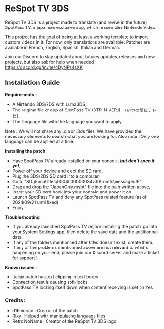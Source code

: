 # ReSpot TV 3DS
ReSpot TV 3DS is a project made to translate (and revive in the future) SpotPass TV, a japanese exclusive app, which ressembles Nintendo Video.

This project has the goal of being at least a working template to import custom videos in it. For now, only translations are available.
Patches are available in French, English, Spanish, Italian and German.

Join our Discord to stay updated about futures updates, releases and new projects, but also ask for help when needed!
https://discord.gg/invite/4DyNPa4sXK

## Installation Guide

**Requirements :**

- A Nintendo 3DS/2DS with Luma3DS,
- The original file or app of SpotPass TV (CTR-N-JERJ) - (いつの間にテレビ),
- The language file with the language you want to apply.

Note : We will not share any .cia or .3ds files. We have provided the necessary elements to search what you are looking for.
Also note : Only one language can be applied at a time.



**Installing the patch :**

- Have SpotPass TV already installed on your console, ***but don't open it yet***,
- Power off your device and eject the SD card,
- Plug the 3DS/2DS SD card into a computer,
- Go to "SD:\luma\titles\0004000000034700\romfs\message\JP"
- Drag and drop the "JapanOnly.msbt" file into the path written above,
- Insert your SD card back into your console and power it on.
- Launch SpotPass TV and deny any SpotPass related feature (as of 2024/09/21 until fixed)
- Enjoy !



**Troubleshooting**

- If you already launched SpotPass TV *before* installing the patch, go into your System Settings app, then delete the save data and the additionnal data.
- If any of the folders mentionned after titles doesn't exist, create them.
- If any of the problems mentionned above are not relevant to what's happening on your end, please join our Discord server and make a ticket for support !



**Known issues :**

- Italian patch has text clipping in text boxes
- Connection test is causing soft-locks
- SpotPass TV locking itself down when content receiving is set on Yes

### Credits :

 - d16.dorian : Creator of the patch
 - Rixy : Helped with manipulating language files
 - Retro NoName : Creator of the ReSpot TV 3DS logo
